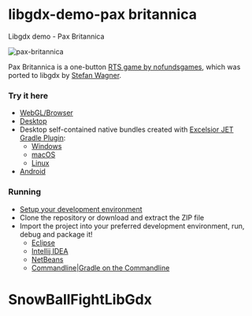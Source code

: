 libgdx-demo-pax britannica
====================

  Libgdx demo - Pax Britannica

![pax-britannica](http://i.imgur.com/evYlHaf.png)

Pax Britannica is a one-button [RTS game by nofundsgames](http://paxbritannica.henk.ca/), which was ported to libgdx by [Stefan Wagner](http://bompoblog.tumblr.com/).

### Try it here 
  * [WebGL/Browser](http://libgdx.badlogicgames.com/demos/paxbritannica)
  * [Desktop](http://libgdx.badlogicgames.com/demos/paxbritannica/paxbritannica.jar)
  * Desktop self-contained native bundles created with
    [Excelsior JET](http://www.excelsiorjet.com) [Gradle Plugin](https://github.com/excelsior-oss/excelsior-jet-gradle-plugin):
    - [Windows](http://www.excelsior-usa.com/download/jet/gradle/pax-britannica-windows-x86.exe)
    - [macOS](http://www.excelsior-usa.com/download/jet/gradle/pax-britannica-osx-amd64.pkg)
    - [Linux](http://www.excelsior-usa.com/download/jet/gradle/pax-britannica-linux-amd64.bin)
  * [Android](http://libgdx.badlogicgames.com/demos/paxbritannica/paxbritannica.apk)

### Running
* [Setup your development environment](https://github.com/libgdx/libgdx/wiki)
* Clone the repository or download and extract the ZIP file
* Import the project into your preferred development environment, run, debug and package it!
  * [Eclipse](https://github.com/libgdx/libgdx/wiki/Gradle-and-Eclipse)
  * [Intellij IDEA](https://github.com/libgdx/libgdx/wiki/Gradle-and-Intellij-IDEA)
  * [NetBeans](https://github.com/libgdx/libgdx/wiki/Gradle-and-NetBeans)
  * [Commandline|Gradle on the Commandline](https://github.com/libgdx/libgdx/wiki/Gradle-on-the-Commandline)
# SnowBallFightLibGdx
